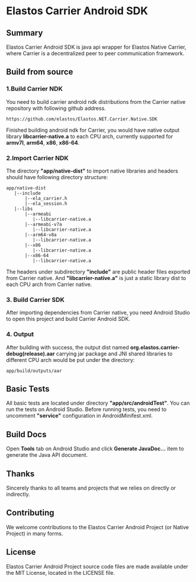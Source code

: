 Elastos Carrier Android SDK
===========================
## Summary

Elastos Carrier Android SDK is java api wrapper for Elastos Native Carrier, where Carrier is a decentralized peer to peer communication framework.

## Build from source

### 1.Build Carrier NDK

You need to build carrier android ndk distributions from the Carrier native repository with following github address.

```
https://github.com/elastos/Elastos.NET.Carrier.Native.SDK
```

Finished building android ndk for Carrier, you would have native output library **libcarrier-native.a** to each CPU arch, currently supported for **armv7l**, **arm64**, **x86**, **x86-64**.

### 2.Import Carrier NDK

The directory **"app/native-dist"** to import native libraries and headers should have following directory structure:

```
app/native-dist
   |--include
       |--ela_carrier.h
       |--ela_session.h
   |--libs
       |--armeabi
          |--libcarrier-native.a
       |--armeabi-v7a
          |--libcarrier-native.a
       |--arm64-v8a
          |--libcarrier-native.a
       |--x86
          |--libcarrier-native.a
       |--x86-64
          |--libcarrier-native.a
```

The headers under subdirectory **"include"** are public header files exported from Carrier native. And **"libcarrier-native.a"** is just a static library dist to each CPU arch from Carrier native.

### 3. Build Carrier SDK

After importing dependencies from Carrier native, you need Android Studio to open this project and build Carrier Android SDK.

### 4. Output

After building with success, the output dist named **org.elastos.carrier-debug(release).aar** carrying jar package and JNI shared libraries to different CPU arch would be put under the directory:

```
app/build/outputs/aar
```

## Basic Tests

All basic tests are located under directory **"app/src/androidTest"**. You can run the tests on Android Studio. Before running tests, you need to uncomment **"service"** configuration in AndroidMinifest.xml.

## Build Docs

Open **Tools** tab on Android Studio and click **Generate JavaDoc...** item to generate the Java API document.

## Thanks

Sincerely thanks to all teams and projects that we relies on directly or indirectly.

## Contributing

We welcome contributions to the Elastos Carrier Android Project (or Native Project) in many forms.

## License

Elastos Carrier Android Project source code files are made available under the MIT License, located in the LICENSE file. 